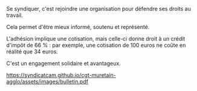 Se syndiquer, c'est rejoindre une organisation pour défendre ses droits au travail. 

Cela permet d'être mieux informé, soutenu et représenté. 

L'adhésion implique une cotisation, mais celle-ci donne droit à un crédit d'impôt de 66 % : par exemple, une cotisation de 100 euros ne coûte en réalité que 34 euros. 

C'est un engagement solidaire et avantageux. 

https://syndicatcam.github.io/cgt-muretain-agglo/assets/images/bulletin.pdf

